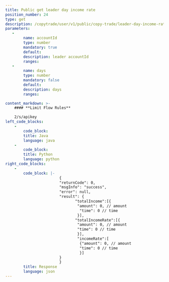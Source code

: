 ```yaml
---
title: Public get leader day income rate
position_number: 24
type: get
description: /copytrade/user/v1/public/copy-trade/leader-day-income-rate
parameters:
   -
        name: accountId
        type: number
        mandatory: true
        default:
        description: leader accountId
        ranges:
   -
        name: days
        type: number
        mandatory: false
        default:
        description: days
        ranges:

content_markdown: >-
    #### **Limit Flow Rules**

    2/s/apikey
left_code_blocks:
    -
        code_block:
        title: Java
        language: java
    -
        code_block:
        title: Python
        language: python
right_code_blocks:
    -
        code_block: |-
                        {
                        "returnCode": 0,
                        "msgInfo": "success",
                        "error": null,
                        "result": {
                               "totalIncome":[{
                                "amount": 0, // amount
                                 "time": 0 // time
                                }],
                               "totalIncomeRate":[{
                                "amount": 0, // amount
                                "time": 0 // time
                                }],
                                "incomeRate":[
                                 {"amount": 0, // amount
                                 "time": 0 // time
                                 }]
                        }
                        }
        title: Response
        language: json
---
```

